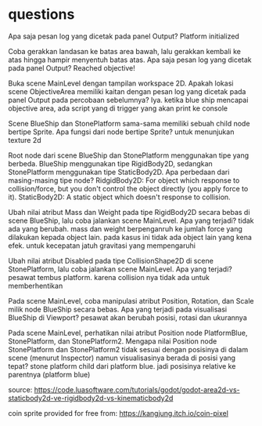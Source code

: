 # questions

Apa saja pesan log yang dicetak pada panel Output?
Platform initialized

Coba gerakkan landasan ke batas area bawah, lalu gerakkan kembali ke atas hingga hampir menyentuh batas atas. Apa saja pesan log yang dicetak pada panel Output?
Reached objective!

Buka scene MainLevel dengan tampilan workspace 2D. Apakah lokasi scene ObjectiveArea memiliki kaitan dengan pesan log yang dicetak pada panel Output pada percobaan sebelumnya?
Iya. ketika blue ship mencapai objective area, ada script yang di trigger yang akan print ke console

Scene BlueShip dan StonePlatform sama-sama memiliki sebuah child node bertipe Sprite. Apa fungsi dari node bertipe Sprite?
untuk menunjukan texture 2d

Root node dari scene BlueShip dan StonePlatform menggunakan tipe yang berbeda. BlueShip menggunakan tipe RigidBody2D, sedangkan StonePlatform menggunakan tipe StaticBody2D. Apa perbedaan dari masing-masing tipe node?
RidgidBody2D: For object which response to collision/force, but you don't control the object directly (you apply force to it).
StaticBody2D: A static object which doesn't response to collision.

Ubah nilai atribut Mass dan Weight pada tipe RigidBody2D secara bebas di scene BlueShip, lalu coba jalankan scene MainLevel. Apa yang terjadi?
tidak ada yang berubah. mass dan weight berpenganruh ke jumlah force yang dilakukan kepada object lain. pada kasus ini tidak ada object lain yang kena efek. untuk kecepatan jatuh gravitasi yang mempengaruhi

Ubah nilai atribut Disabled pada tipe CollisionShape2D di scene StonePlatform, lalu coba jalankan scene MainLevel. Apa yang terjadi?
pesawat tembus platform. karena collision nya tidak ada untuk memberhentikan

Pada scene MainLevel, coba manipulasi atribut Position, Rotation, dan Scale milik node BlueShip secara bebas. Apa yang terjadi pada visualisasi BlueShip di Viewport?
pesawat akan berubah posisi, rotasi dan ukurannya

Pada scene MainLevel, perhatikan nilai atribut Position node PlatformBlue, StonePlatform, dan StonePlatform2. Mengapa nilai Position node StonePlatform dan StonePlatform2 tidak sesuai dengan posisinya di dalam scene (menurut Inspector) namun visualisasinya berada di posisi yang tepat?
stone platform child dari platform blue. jadi posisinya relative ke parentnya (platform blue)

source:
https://code.luasoftware.com/tutorials/godot/godot-area2d-vs-staticbody2d-ve-rigidbody2d-vs-kinematicbody2d

coin sprite provided for free from: https://kangjung.itch.io/coin-pixel
